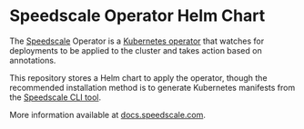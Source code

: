# Speedscale Operator Helm Chart

The [Speedscale](https://www.speedscale.com) Operator is a [Kubernetes operator](https://kubernetes.io/docs/concepts/extend-kubernetes/operator/)
that watches for deployments to be applied to the cluster and takes action based on annotations.

This repository stores a Helm chart to apply the operator, though the recommended installation method is to generate Kubernetes manifests
from the [Speedscale CLI tool](https://github.com/speedscale/speedscale-cli).

More information available at [docs.speedscale.com](https://docs.speedscale.com).

